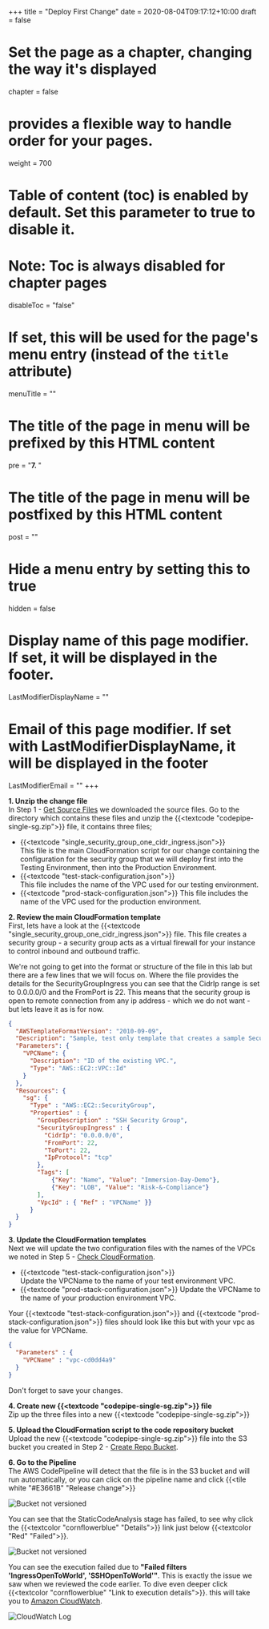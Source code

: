 +++
title = "Deploy First Change"
date =  2020-08-04T09:17:12+10:00
draft = false

# Set the page as a chapter, changing the way it's displayed
chapter = false

# provides a flexible way to handle order for your pages.
weight = 700
# Table of content (toc) is enabled by default. Set this parameter to true to disable it.
# Note: Toc is always disabled for chapter pages
disableToc = "false"
# If set, this will be used for the page's menu entry (instead of the `title` attribute)
menuTitle = ""
# The title of the page in menu will be prefixed by this HTML content
pre = "<b>7. </b>"
# The title of the page in menu will be postfixed by this HTML content
post = ""
# Hide a menu entry by setting this to true
hidden = false
# Display name of this page modifier. If set, it will be displayed in the footer.
LastModifierDisplayName = ""
# Email of this page modifier. If set with LastModifierDisplayName, it will be displayed in the footer
LastModifierEmail = ""
+++

**1. Unzip the change file**  
In Step 1 - [Get Source Files](/risk-lab-site/pipeline-controls-intro/get-source-files/) we downloaded the source files. Go to the directory which contains these files and unzip the {{<textcode "codepipe-single-sg.zip">}} file, it contains three files;
- {{<textcode "single_security_group_one_cidr_ingress.json">}}  
This file is the main CloudFormation script for our change containing the configuration for the security group that we will deploy first into the Testing Environment, then into the Production Environment.
- {{<textcode "test-stack-configuration.json">}}  
This file includes the name of the VPC used for our testing environment.
- {{<textcode "prod-stack-configuration.json">}}
This file includes the name of the VPC used for the production environment.


**2. Review the main CloudFormation template**  
First, lets have a look at the {{<textcode "single_security_group_one_cidr_ingress.json">}} file.  This file creates a security group - a security group acts as a virtual firewall for your instance to control inbound and outbound traffic.  

We're not going to get into the format or structure of the file in this lab but there are a few lines that we will focus on. Where the file provides the details for the SecurityGroupIngress you can see that the CidrIp range is set to 0.0.0.0/0 and the FromPort is 22. This means that the security group is open to remote connection from any ip address - which we do not want - but lets leave it as is for now.

```json
{
  "AWSTemplateFormatVersion": "2010-09-09",
  "Description": "Sample, test only template that creates a sample Security Group allowing all SSH traffic inbound from 0.0.0.0/0 .  This template is for testing purposes only.",
  "Parameters": {
    "VPCName": {
      "Description": "ID of the existing VPC.",
      "Type": "AWS::EC2::VPC::Id"
    }
  },
  "Resources": {
    "sg": {
      "Type" : "AWS::EC2::SecurityGroup",
      "Properties" : {
        "GroupDescription" : "SSH Security Group",
        "SecurityGroupIngress" : {
          "CidrIp": "0.0.0.0/0",
          "FromPort": 22,
          "ToPort": 22,
          "IpProtocol": "tcp"
        },
		"Tags": [
			{"Key": "Name", "Value": "Immersion-Day-Demo"},
			{"Key": "LOB", "Value": "Risk-&-Compliance"}
		],
        "VpcId" : { "Ref" : "VPCName" }}
      }
  }
}
```
**3. Update the CloudFormation templates**  
Next we will update the two configuration files with the names of the VPCs we noted in Step 5 - [Check CloudFormation](/risk-lab-site/pipeline-controls-intro/5-check-cf/).

- {{<textcode "test-stack-configuration.json">}}  
Update the VPCName to the name of your test environment VPC.
- {{<textcode "prod-stack-configuration.json">}}
Update the VPCName to the name of your production environment VPC.

Your {{<textcode "test-stack-configuration.json">}} and {{<textcode "prod-stack-configuration.json">}} files should look like this but with your vpc as the value for VPCName.
```json
{
  "Parameters" : {
    "VPCName" : "vpc-cd0dd4a9"
  }
}
```

Don't forget to save your changes.

**4. Create new {{<textcode "codepipe-single-sg.zip">}} file**  
Zip up the three files into a new {{<textcode "codepipe-single-sg.zip">}}  

**5. Upload the CloudFormation script to the code repository bucket**  
Upload the new {{<textcode "codepipe-single-sg.zip">}} file into the S3 bucket you created in Step 2 - [Create Repo Bucket](/risk-lab-site/pipeline-controls-intro/create-repo-bucket/).  

**6. Go to the Pipeline**  
The AWS CodePipeline will detect that the file is in the S3 bucket and will run automatically, or you can click on the pipeline name and click {{<tile white "#E3661B" "Release change">}}

![Bucket not versioned](codepipeline-static-failed.png)

You can see that the StaticCodeAnalysis stage has failed, to see why click the {{<textcolor "cornflowerblue" "Details">}} link just below {{<textcolor "Red" "Failed">}}.

![Bucket not versioned](codepipeline-action-execution-failed.png)

You can see the execution failed due to **"Failed filters 'IngressOpenToWorld', 'SSHOpenToWorld'"**.  This is exactly the issue we saw when we reviewed the code earlier. To dive even deeper click {{<textcolor "cornflowerblue" "Link to execution details">}}. this will take you to [Amazon CloudWatch](https://aws.amazon.com/cloudwatch/).

![CloudWatch Log](cloudwatch-log.png)
